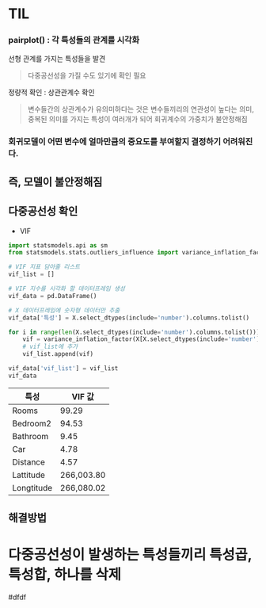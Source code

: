 # TIL
### pairplot() : 각 특성들의 관계를 시각화
선형 관계를 가지는 특성들을 발견 
> 다중공선성을 가질 수도 있기에 확인 필요 
> 
정량적 확인 : 상관관계수 확인
> 변수들간의 상관계수가 유의미하다는 것은 변수들끼리의 연관성이 높다는 의미, 중복된 의미를 가지는 특성이 여러개가 되어 회귀계수의 가중치가 불안정해짐 

### 회귀모델이 어떤 변수에 얼마만큼의 중요도를 부여할지 결정하기 어려워진다.
## 즉, 모델이 불안정해짐

## 다중공선성 확인
- VIF
```python
import statsmodels.api as sm
from statsmodels.stats.outliers_influence import variance_inflation_factor

# VIF 지표 담아줄 리스트
vif_list = []

# VIF 지수를 시각화 할 데이터프레임 생성
vif_data = pd.DataFrame()

# X 데이터프레임에 숫자형 데이터만 추출
vif_data['특성'] = X.select_dtypes(include='number').columns.tolist()

for i in range(len(X.select_dtypes(include='number').columns.tolist())):  # X_one의 열의 개수
    vif = variance_inflation_factor(X[X.select_dtypes(include='number').columns.tolist()].values, i)  # i는 현재 계산할 변수의 열 번호
    # vif_list에 추가
    vif_list.append(vif)

vif_data['vif_list'] = vif_list
vif_data
```

| 특성       | VIF 값        |
|------------|---------------|
| Rooms      | 99.29         |
| Bedroom2   | 94.53         |
| Bathroom   | 9.45          |
| Car        | 4.78          |
| Distance   | 4.57          |
| Lattitude  | 266,003.80    |
| Longtitude | 266,080.02    |
## 해결방법 ##
# 다중공선성이 발생하는 특성들끼리 특성곱, 특성합, 하나를 삭제
#dfdf
